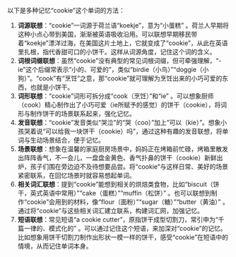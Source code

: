 以下是多种记忆“cookie”这个单词的方法：
1. **词源联想**：“cookie”一词源于荷兰语“koekje”，意为“小蛋糕” 。荷兰人早期将这种小点心带到美国，渐渐被英语吸收沿用。可以联想早期移民带着“koekje”漂洋过海，在美国这片土地上，它就变成了“cookie”，从此在英语里扎根，指代香甜可口的小饼干。这样从词源角度，记住这个词的含义。
2. **词根词缀联想**：虽然“cookie”没有典型的常见词根词缀，但可牵强理解，“-ie”这个后缀常表示“小的、可爱的”，类似“birdie（小鸟）”“doggie（小狗）”。“cook”有“烹饪”之意，那“cookie”就可理解为烹饪出来的小巧可爱的东西，也就是小饼干。
3. **词形联想**：“cookie”词形可拆分成“cook（烹饪）”和“ie” 。可以想象厨师（cook）精心制作出了小巧可爱（ie所赋予的感觉）的饼干（cookie），将词形与制作饼干的场景联系起来，强化记忆。
4. **发音联想**：“cookie”发音类似“哭泣”的“哭（coo）”加上“可以（kie）”。想象小孩哭着说“可以给我一块饼干（cookie）吗”，通过这种有趣的发音联想，将单词与生动场景结合，便于记忆。
5. **场景联想**：想象在温馨的家庭厨房场景中，妈妈正在烤箱前忙碌，烤箱里散发出阵阵香气，不一会儿，一盘盘金黄色、香气扑鼻的饼干（cookie）新鲜出炉，孩子们围在旁边迫不及待想要品尝。将“cookie”与这样日常、美好的场景紧密联系，在回忆场景时就容易想起单词。
6. **相关词汇联想**：提到“cookie”能想到相关的烘焙类食物，比如“biscuit（饼干，英式英语中常用）”“cake（蛋糕）”“muffin（松饼）” 。也可以联想到制作“cookie”会用到的材料，像“flour（面粉）”“sugar（糖）”“butter（黄油）” 。通过将“cookie”与这些相关词汇建立联系，构建词汇网，加强记忆。
7. **短语联想**：常见短语“a cookie cutter”，原指饼干成型切割刀，常引申为“千篇一律的、模式化的” 。可以通过记住这个短语，来加深对“cookie”的记忆。比如想象用饼干切割刀制作出形状一模一样的饼干，感受“cookie”在短语中的情境，从而记住单词本身。 